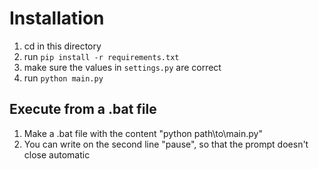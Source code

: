 # Installation
1. cd in this directory
2. run `pip install -r requirements.txt`
3. make sure the values in `settings.py` are correct
4. run `python main.py`

## Execute from a .bat file
1. Make a .bat file with the content "python path\to\main.py"
2. You can write on the second line "pause", so that the prompt doesn't close automatic
